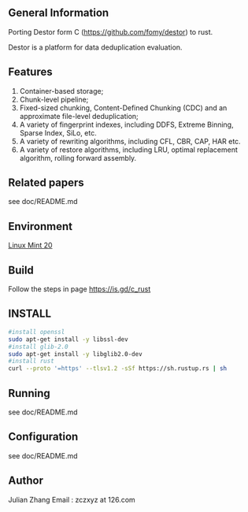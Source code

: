 General Information
-------------------
Porting Destor form C (https://github.com/fomy/destor) to rust. 

Destor is a platform for data deduplication evaluation.

Features
--------
1. Container-based storage;
2. Chunk-level pipeline;
3. Fixed-sized chunking, Content-Defined Chunking (CDC) and an approximate file-level deduplication;
4. A variety of fingerprint indexes, including DDFS, Extreme Binning, Sparse Index, SiLo, etc.
5. A variety of rewriting algorithms, including CFL, CBR, CAP, HAR etc.
6. A variety of restore algorithms, including LRU, optimal replacement algorithm, rolling forward assembly.

Related papers
--------------
see doc/README.md

Environment
-----------
[Linux Mint 20](https://linuxmint.com/)

Build
-----
Follow the steps in page https://is.gd/c_rust

INSTALL
-------
```sh
#install openssl
sudo apt-get install -y libssl-dev
#install glib-2.0
sudo apt-get install -y libglib2.0-dev
#install rust
curl --proto '=https' --tlsv1.2 -sSf https://sh.rustup.rs | sh
```

Running
-------
see doc/README.md

Configuration
-------------
see doc/README.md

Author
------
Julian Zhang
Email : zczxyz at 126.com 